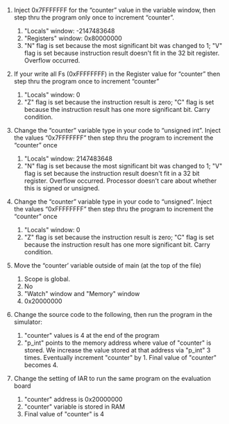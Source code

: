 1. Inject 0x7FFFFFFF for the “counter” value in the variable window, then step thru the program 
only once to increment “counter”. 
    1. "Locals" window: -2147483648
    2. "Registers" window: 0x80000000
    3. "N" flag is set because the most significant bit was changed to 1; "V" flag is set because instruction result doesn't fit in the 32 bit register. Overflow occurred.

2. If your write all Fs (0xFFFFFFFF) in the Register value for “counter” then step thru the program 
once to increment “counter” 
    1. "Locals" window: 0
    2. "Z" flag is set because the instruction result is zero; "C" flag is set because the instruction result has one more significant bit. Carry condition.

3. Change the “counter” variable type in your code to “unsigned int”. Inject the values 
“0x7FFFFFFF” then step thru the program to increment the “counter” once
    1. "Locals" window: 2147483648
    2. "N" flag is set because the most significant bit was changed to 1; "V" flag is set because the instruction result doesn't fit in a 32 bit register. Overflow occurred. Processor doesn't care about whether this is signed or unsigned.

4. Change the “counter” variable type in your code to “unsigned”. Inject the values “0xFFFFFFFF” 
then step thru the program to increment the “counter” once
    1. "Locals" window: 0
    2. "Z" flag is set because the instruction result is zero; "C" flag is set because the instruction result has one more significant bit. Carry condition.

5. Move the “counter’ variable outside of main (at the top of the file)
    1. Scope is global. 
    2. No
    3. "Watch" window and "Memory" window
    4. 0x20000000

6. Change the source code to the following, then run the program in the simulator:
    1. "counter" values is 4 at the end of the program
    2. "p_int" points to the memory address where value of "counter" is stored. We increase the value stored at that address via "p_int" 3 times. Eventually increment "counter" by 1. Final value of "counter" becomes 4.

7. Change the setting of IAR to run the same program on the evaluation board
    1. "counter" address is 0x20000000
    2. "counter" variable is stored in RAM
    3. Final value of "counter" is 4